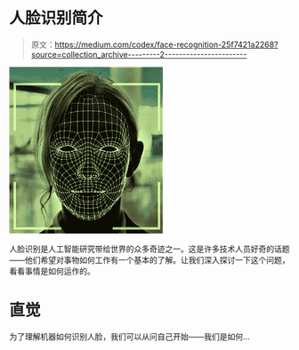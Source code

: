 # 人脸识别简介

> 原文：<https://medium.com/codex/face-recognition-25f7421a2268?source=collection_archive---------2----------------------->

![](img/c69ed8ab67760d3510d4353e3dc6ac24.png)

人脸识别是人工智能研究带给世界的众多奇迹之一。这是许多技术人员好奇的话题——他们希望对事物如何工作有一个基本的了解。让我们深入探讨一下这个问题，看看事情是如何运作的。

# 直觉

为了理解机器如何识别人脸，我们可以从问自己开始——我们是如何…